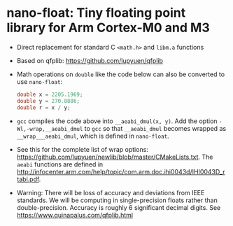 # nano-float: Tiny floating point library for Arm Cortex-M0 and M3

- Direct replacement for standard C `<math.h>` and `libm.a` functions

- Based on qfplib: https://github.com/lupyuen/qfplib

- Math operations on `double` like the code below can also be converted to use `nano-float`:

    ```c
    double x = 2205.1969;
    double y = 270.8886; 
    double r = x / y;
    ```

- `gcc` compiles the code above into `__aeabi_dmul(x, y)`. Add the option `-Wl,-wrap,__aeabi_dmul` to `gcc` so that `__aeabi_dmul` becomes wrapped as `__wrap___aeabi_dmul`, which is defined in `nano-float`.

- See this for the complete list of wrap options: https://github.com/lupyuen/newlib/blob/master/CMakeLists.txt.  The `aeabi` functions are defined in http://infocenter.arm.com/help/topic/com.arm.doc.ihi0043d/IHI0043D_rtabi.pdf.

- Warning: There will be loss of accuracy and deviations from IEEE standards. We will be computing in single-precision floats rather than double-precision.  Accuracy is roughly 6 significant decimal digits. See https://www.quinapalus.com/qfplib.html
